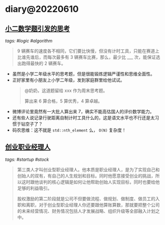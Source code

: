 # diary@20220610

## [小二数学题引发的思考](https://weibo.com/3325704142/Lx28yheX8)
_tags: #logic #algorithm_

> 9 辆赛车的速度各不相同，它们要比快慢，但没有计时工具，只能在赛道上比谁先谁后，而每次最多有 3 辆赛车比赛，那么，最少比 ___ 次，能保证选出跑得最快的 2 辆赛车。

- 虽然是小学二年级水平的思考题，但是很能锻炼逻辑严谨性和思维全面性。
- 正好家里有小朋友上小学二年级，发到家庭群里给他试试。
  > @奶奶，这道题留给 xxx 作为周末思考题。
  >
  > 算出来 6 算合格，5 算优秀，4 算卓越。
- 微博评论里竟然有一大批人算出来 7，确实不能高估国人的评价数学能力。
- 还有些人说记录行驶距离自制计时工具什么的，这是语文水平也不行还是太习惯于钻空子了？
- 码农思维：这不就是 `std::nth_element` 么， `O(N)` 复杂度！


## [创业职业经理人](https://36kr.com/p/1775784988625287)
_tags: #startup #stock_

> 第三类人才叫创业型职业经理人。他本质是职业经理人，是为了实现自己和创始人的双有，有自己的人生规划和目标。同时他愿意接受创业的挑战，所以这时跟他谈判的核心逻辑是如何让他帮助创始人实现目标，同时也要给他足够的利益吸引。
>
> 股权激励的第二阶段就是公司不但要做流程、做规划、做制度、做员工的入职和离职，对于创业型职业经理人你还要跟他算账算数，那就要把整个公司的未来经营情况、财务情况包括人才发展战略、组织升级等全部融入计划之中。

